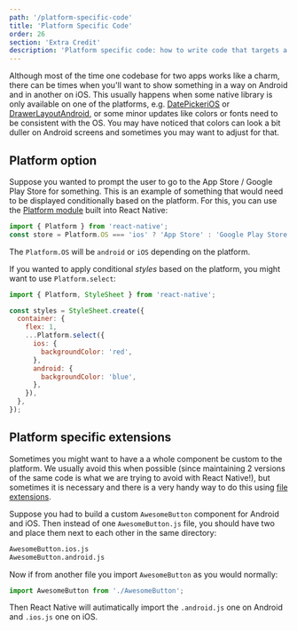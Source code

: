 ```yaml
---
path: '/platform-specific-code'
title: 'Platform Specific Code'
order: 26
section: 'Extra Credit'
description: 'Platform specific code: how to write code that targets a specific platform'
---
```


Although most of the time one codebase for two apps works like a charm, there can be times when you'll want to show something in a way on Android and in another on iOS. This usually happens when some native library is only available on one of the platforms, e.g. [DatePickeriOS](https://reactnative.dev/docs/datepickerios) or [DrawerLayoutAndroid](https://reactnative.dev/docs/drawerlayoutandroid), or some minor updates like colors or fonts need to be consistent with the OS. You may have noticed that colors can look a bit duller on Android screens and sometimes you may want to adjust for that.

## Platform option

Suppose you wanted to prompt the user to go to the App Store / Google Play Store for something. This is an example of something that would need to be displayed conditionally based on the platform. For this, you can use the [Platform module](https://reactnative.dev/docs/platform-specific-code#platform-module) built into React Native:

```js
import { Platform } from 'react-native';
const store = Platform.OS === 'ios' ? 'App Store' : 'Google Play Store';
```

The `Platform.OS` will be `android` or `iOS` depending on the platform.

If you wanted to apply conditional _styles_ based on the platform, you might want to use `Platform.select`:

```js
import { Platform, StyleSheet } from 'react-native';

const styles = StyleSheet.create({
  container: {
    flex: 1,
    ...Platform.select({
      ios: {
        backgroundColor: 'red',
      },
      android: {
        backgroundColor: 'blue',
      },
    }),
  },
});
```

## Platform specific extensions

Sometimes you might want to have a a whole component be custom to the platform. We usually avoid this when possible (since maintaining 2 versions of the same code is what we are trying to avoid with React Native!), but sometimes it is necessary and there is a very handy way to do this using [file extensions](https://reactnative.dev/docs/platform-specific-code#platform-specific-extensions).

Suppose you had to build a custom `AwesomeButton` component for Android and iOS. Then instead of one `AwesomeButton.js` file, you should have two and place them next to each other in the same directory:

```sh
AwesomeButton.ios.js
AwesomeButton.android.js
```

Now if from another file you import `AwesomeButton` as you would normally:

```js
import AwesomeButton from './AwesomeButton';
```

Then React Native will autimatically import the `.android.js` one on Android and `.ios.js` one on iOS.
